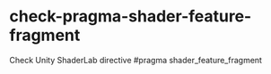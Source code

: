 # check-pragma-shader-feature-fragment
Check Unity ShaderLab directive #pragma shader_feature_fragment
